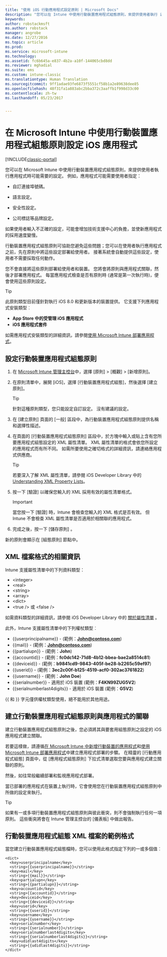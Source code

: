 ```yaml
---
title: "使用 iOS 行動應用程式設定原則 | Microsoft Docs"
description: "您可以在 Intune 中使用行動裝置應用程式組態原則，來提供使用者執行 iOS 應用程式時可能需要的設定。"
keywords: 
author: robstackmsft
ms.author: robstack
manager: angrobe
ms.date: 12/27/2016
ms.topic: article
ms.prod: 
ms.service: microsoft-intune
ms.technology: 
ms.assetid: fc6b645a-e837-4b2a-a10f-144065cbd8dd
ms.reviewer: mghadial
ms.suite: ems
ms.custom: intune-classic
ms.translationtype: Human Translation
ms.sourcegitcommit: 9ff1adae93fe6873f5551cf58b1a2e89638dee85
ms.openlocfilehash: 48f31fa1a883abc2bba372c3aaffb1f998d33c00
ms.contentlocale: zh-tw
ms.lasthandoff: 05/23/2017


---
```


# <a name="configure-ios-apps-with-mobile-app-configuration-policies-in-microsoft-intune"></a>在 Microsoft Intune 中使用行動裝置應用程式組態原則設定 iOS 應用程式

[!INCLUDE[classic-portal](../includes/classic-portal.md)]

您可以在 Microsoft Intune 中使用行動裝置應用程式組態原則，來提供使用者執行應用程式時可能需要的設定。 例如，應用程式可能需要使用者指定：

-   自訂連接埠號碼。

-   語言設定。

-   安全性設定。

-   公司標誌等品牌設定。

如果使用者輸入不正確的設定，可能會增加技術支援中心的負擔，並使新應用程式的採用速度變慢。

行動裝置應用程式組態原則可協助您避免這些問題；您可以在使用者執行應用程式之前，先在原則中將這些設定部署給使用者。 接著系統會自動提供這些設定，使用者不需要採取任何動作。

您不會直接將這些原則部署給使用者和裝置。 您將會將原則與應用程式關聯，然後才部署應用程式。 每當應用程式檢查是否有原則時 (通常是第一次執行時)，便會使用這些原則設定。

> [!TIP]
> 此原則類型目前僅針對執行 iOS 8.0 和更新版本的裝置提供。 它支援下列應用程式安裝類型︰
>
> -   **App Store 中的受管理 iOS 應用程式**
> -   **iOS 應用程式套件**
>
> 如需應用程式安裝類型的詳細資訊，請參閱[使用 Microsoft Intune 部署應用程式](deploy-apps.md)。

## <a name="configure-a-mobile-app-configuration-policy"></a>設定行動裝置應用程式組態原則

1.  在 [Microsoft Intune 管理主控台](https://manage.microsoft.com)中，選擇 [原則] &gt; [概觀] &gt; [新增原則]。

2.  在原則清單中，展開 [iOS]，選擇 [行動裝置應用程式組態]，然後選擇 [建立原則]。

    > [!TIP]
    > 針對這種原則類型，您只能設定自訂設定。 沒有建議的設定。

3.  在 [建立原則] 頁面的 [一般] 區段中，為行動裝置應用程式組態原則提供名稱和選擇性描述。

4.  在頁面的 [行動裝置應用程式組態原則] 區段中，於方塊中輸入或貼上含有您所要應用程式組態設定的 XML 屬性清單。 XML 屬性清單的格式會依您所設定的應用程式而有所不同。 如需所要使用之確切格式的詳細資訊，請連絡應用程式供應商。

    > [!TIP]
    > 若要深入了解 XML 屬性清單，請參閱 iOS Developer Library 中的 [Understanding XML Property Lists](https://developer.apple.com/library/ios/documentation/Cocoa/Conceptual/PropertyLists/UnderstandXMLPlist/UnderstandXMLPlist.html)。

5.  按一下 [驗證] 以確保您輸入的 XML 採用有效的屬性清單格式。

    > [!IMPORTANT]
    > 當您按一下 [驗證] 時，Intune 會檢查您輸入的 XML 格式是否有效。 但 Intune 不會檢查 XML 屬性清單是否適用於相關聯的應用程式。

6.  完成之後，按一下 [儲存原則] 。

新的原則會顯示在 [組態原則]  節點中。

## <a name="information-about-the-xml-file-format"></a>XML 檔案格式的相關資訊

Intune 支援屬性清單中的下列資料類型：
    
- &lt;integer&gt;
- &lt;real&gt;
- &lt;string&gt;
- &lt;array&gt;
- &lt;dict&gt;
- &lt;true /&gt; 或 &lt;false /&gt;
     
如需資料類型的詳細資訊，請參閱 iOS Developer Library 中的 [關於屬性清單](https://developer.apple.com/library/ios/documentation/Cocoa/Conceptual/PropertyLists/AboutPropertyLists/AboutPropertyLists.html) 。

此外，Intune 支援屬性清單中的下列權杖類型︰
- \{\{userprincipalname\}\} - (範例：**John@contoso.com**)
- \{\{mail\}\} - (範例：**John@contoso.com**)
- \{\{partialupn\}\} - (範例：**John**)
- \{\{accountid\}\} - (範例：**fc0dc142-71d8-4b12-bbea-bae2a8514c81**)
- \{\{deviceid\}\} - (範例：**b9841cd9-9843-405f-be28-b2265c59ef97**)
- \{\{userid\}\} - (範例：**3ec2c00f-b125-4519-acf0-302ac3761822**)
- \{\{username\}\} - (範例：**John Doe**)
- \{\{serialnumber\}\} - 適用於 iOS 裝置 (範例：**F4KN99ZUG5V2**)
- \{\{serialnumberlast4digits\}\} - 適用於 iOS 裝置 (範例：**G5V2**)
    
\{\{ 和 \}\} 字元僅供權杖類型使用，絕不能用於其他用途。

## <a name="associate-a-mobile-app-configuration-policy-with-an-app"></a>建立行動裝置應用程式組態原則與應用程式的關聯
建立行動裝置應用程式組態原則之後，您必須將其與要套用組態原則之設定的 iOS 應用程式建立關聯。

若要這樣做，請遵循[在 Microsoft Intune 中新增行動裝置的應用程式](add-apps-for-mobile-devices-in-microsoft-intune.md)和[使用 Microsoft Intune 部署應用程式](deploy-apps-in-microsoft-intune.md)中建立應用程式部署的步驟。 在精靈的 [行動應用程式組態] 頁面中，從 [應用程式組態原則] 下拉式清單選取您要與應用程式建立關聯的原則。

然後，如往常般繼續部署和監視應用程式部署。

當已部署的應用程式在裝置上執行時，它會使用您在行動裝置應用程式組態原則中所做的設定來執行。

> [!TIP]
> 如果有一或多項行動裝置應用程式組態原則與彼此衝突，則不會強制執行任何一項原則。 這些衝突將會在 Intune 管理主控台的 [儀表板] 中做出報告。

## <a name="example-format-for-a-mobile-app-configuration-xml-file"></a>行動裝置應用程式組態 XML 檔案的範例格式

當您建立行動裝置應用程式組態檔時，您可以使用此格式指定下列的一或多個值︰

```
<dict>
  <key>userprincipalname</key>
  <string>{{userprincipalname}}</string>
  <key>mail</key>
  <string>{{mail}}</string>
  <key>partialupn</key>
  <string>{{partialupn}}</string>
  <key>accountid</key>
  <string>{{accountid}}</string>
  <key>deviceid</key>
  <string>{{deviceid}}</string>
  <key>userid</key>
  <string>{{userid}}</string>
  <key>username</key>
  <string>{{username}}</string>
  <key>serialnumber</key>
  <string>{{serialnumber}}</string>
  <key>serialnumberlast4digits</key>
  <string>{{serialnumberlast4digits}}</string>
  <key>udidlast4digits</key>
  <string>{{udidlast4digits}}</string>
</dict>

```

